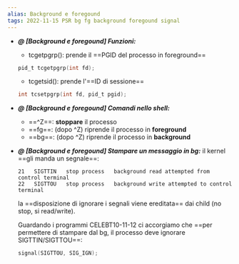 ```yaml
---
alias: Background e foregound
tags: 2022-11-15 PSR bg fg background foregound signal
---
```


- ***@ [Background e foregound] Funzioni:***
	
	- tcgetpgrp(): prende il ==PGID del processo in foreground==

	```c
	pid_t tcgetpgrp(int fd);
	```
	- tcgetsid(): prende l'==ID di sessione==

	```c
	int tcsetpgrp(int fd, pid_t pgid);
	```
<!--ID: 1670236970344-->



- ***@ [Background e foregound] Comandi nello shell:***
	
	- ==^Z==: **stoppare** il processo
	- ==fg==: (dopo ^Z) riprende il processo in **foreground**
	- ==bg==: (dopo ^Z) riprende il processo in **background**
<!--ID: 1670236970349-->


- ***@ [Background e foregound] Stampare un messaggio in bg:***
	 il kernel ==gli manda un segnale==:
	```
	21   SIGTTIN   stop process   background read attempted from control terminal
	22   SIGTTOU   stop process   background write attempted to control terminal
	```

	la ==disposizione di ignorare i segnali viene ereditata== dai child (no stop, si read/write).

	Guardando i programmi CELEBT10-11-12 ci accorgiamo che ==per permettere di stampare dal bg, il processo deve ignorare SIGTTIN/SIGTTOU==:
	
	```c
	signal(SIGTTOU, SIG_IGN);
	```
<!--ID: 1670236970353-->


